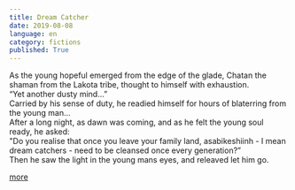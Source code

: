 ```yaml
---
title: Dream Catcher
date: 2019-08-08
language: en
category: fictions
published: True
---
```


As the young hopeful emerged from the edge of the glade, Chatan the shaman from the Lakota tribe, thought to himself with exhaustion.  
“Yet another dusty mind...”   
Carried by his sense of duty, he readied himself for hours of blaterring from the young man...   
After a long night, as dawn was coming, and as he felt the young soul ready, he asked:   
"Do you realise that once you leave your family land, asabikeshiinh - I mean dream catchers - need to be cleansed once every generation?”   
Then he saw the light in the young mans eyes, and releaved let him go.  

[more](https://legomenon.com/dreamcatcher-meaning-legend-history-origins.html)
